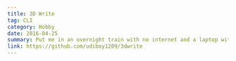 ```yaml
---
title: 3D Write
tag: CLI
category: Hobby
date: 2016-04-25
summary: Put me in an overnight train with no internet and a laptop with a fully charged battery and you get this. Write in a **3D font** in the terminal! Its basically a custom designed 3D font using ascii characters and a python script which uses that to write text. Check the README on the github repo, or this page's source if you want to see an example :D
link: https://github.com/udiboy1209/3dwrite
---
```

